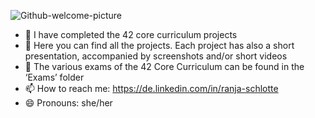 ![Github-welcome-picture](https://github.com/RanniSch/rannisch/assets/104382315/182ee655-6318-43ba-bf5f-5007b85e9b1d)

- 🔭 I have completed the 42 core curriculum projects
- 🌱 Here you can find all the projects. Each project has also a short presentation, accompanied by screenshots and/or short videos
- 💬 The various exams of the 42 Core Curriculum can be found in the ‘Exams’ folder
- 📫 How to reach me: https://de.linkedin.com/in/ranja-schlotte
- 😄 Pronouns: she/her
